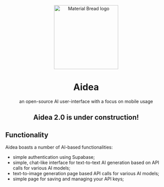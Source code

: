 <p align="center">
    <img width="200" src="https://i.imgur.com/B30AYV2.png" alt="Material Bread logo">
</p>
<b><h1 align="center">Aidea</h1></b>

<p align="center">an open-source AI user-interface with a focus on mobile usage</p>

<h2 align="center">Aidea 2.0 is under construction!</h2>


## Functionality

Aidea boasts a number of AI-based functionalities:

- simple authentication using Supabase;
- simple, chat-like interface for text-to-text AI generation based on API calls for various AI models;
- text-to-image generation page based API calls for various AI models;
- simple page for saving and managing your API keys;
